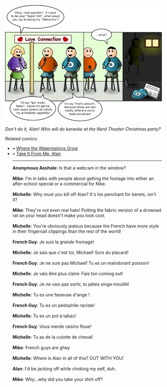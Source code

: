 <!--
.. title: Adamantium Heart No More
.. slug: adamantium-heart-no-more
.. date: 2009/09/08 00:00:00
.. tags: 
.. link: 
.. description: 
-->

<a href='adamantium-heart-no-more.html' title='View comments'>
<img class='comic' src='../assets/comics/20090908.jpg' />
</a>

<em>Don't do it, Alan!  Who will do karaoke at the Nerd Theater Christmas party?</em>

<!-- TEASER_END -->
<div class='related'><span>Related comics:</span><ul class='inline'>
<li>&bull; <a href='where-the-watermelons-grow.html'>Where the Watermelons Grow</a></li>
<li>&bull; <a href='take-it-from-me-alan.html'>Take It From Me, Alan</a></li>
</li>
<hr />

<div class='comments'>
<b>Anonymous Asshole</b>: Is that a webcam in the window?<br /><br />
<b>Mike</b>: I'm in talks with people about getting the footage into either an after-school special or a commercial for Nike.<br /><br />
<b>Michelle</b>: Why must you kill off Alan? It's his penchant for berets, isn't it?<br /><br />
<b>Mike</b>: They're not even real hats!  Putting the fabric version of a drowned rat on your head doesn't make you look cool.<br /><br />
<b>Michelle</b>: You're obviously jealous because the French have more style in their fingernail clippings than the rest of the world! <br /><br />
<b>French Guy</b>: Je suis la grande fromage!<br /><br />
<b>Michelle</b>: Je sais que c'est toi, Michael! Sors du placard!<br /><br />
<b>French Guy</b>: Je ne suis pas Michael!  Tu es un malodorant poisson!<br /><br />
<b>Michelle</b>: Je vais être plus claire: Fais ton coming out!<br /><br />
<b>French Guy</b>: Je ne vais pas sortir, tu pètes singe mouillé!<br /><br />
<b>Michelle</b>: Tu es une faiseuse d'ange !<br /><br />
<b>French Guy</b>: Tu es un pédophile raciste!<br /><br />
<b>Michelle</b>: Tu es un pot à tabac!<br /><br />
<b>French Guy</b>: Vous merde raisins floue!<br /><br />
<b>Michelle</b>: Tu as de la culotte de cheval!<br /><br />
<b>Mike</b>: French guys are ghey<br /><br />
<b>Michelle</b>: Where is Alan in all of this? OUT WITH YOU!<br /><br />
<b>Alan</b>: I'd be jacking off while choking my self, duh. <br /><br />
<b>Mike</b>: Why...why did you take your shirt off?<br /><br />
</div>


